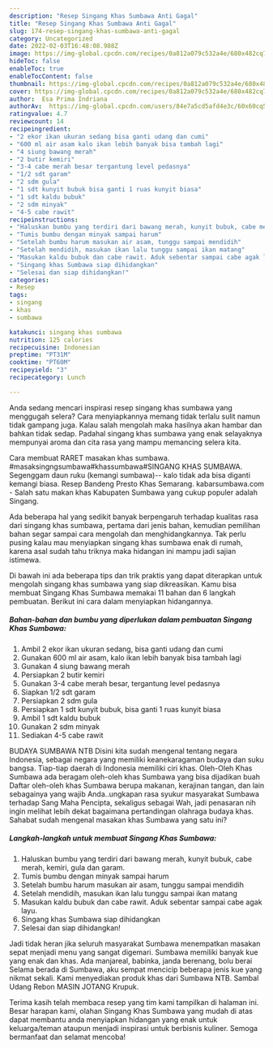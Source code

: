 ```yaml
---
description: "Resep Singang Khas Sumbawa Anti Gagal"
title: "Resep Singang Khas Sumbawa Anti Gagal"
slug: 174-resep-singang-khas-sumbawa-anti-gagal
category: Uncategorized
date: 2022-02-03T16:48:08.988Z
image: https://img-global.cpcdn.com/recipes/0a812a079c532a4e/680x482cq70/singang-khas-sumbawa-foto-resep-utama.jpg
hideToc: false
enableToc: true
enableTocContent: false
thumbnail: https://img-global.cpcdn.com/recipes/0a812a079c532a4e/680x482cq70/singang-khas-sumbawa-foto-resep-utama.jpg
cover: https://img-global.cpcdn.com/recipes/0a812a079c532a4e/680x482cq70/singang-khas-sumbawa-foto-resep-utama.jpg
author:  Esa Prima Indriana
authorAv:  https://img-global.cpcdn.com/users/84e7a5cd5afd4e3c/60x60cq50/avatar.jpg
ratingvalue: 4.7
reviewcount: 14
recipeingredient:
- "2 ekor ikan ukuran sedang bisa ganti udang dan cumi"
- "600 ml air asam kalo ikan lebih banyak bisa tambah lagi"
- "4 siung bawang merah"
- "2 butir kemiri"
- "3-4 cabe merah besar tergantung level pedasnya"
- "1/2 sdt garam"
- "2 sdm gula"
- "1 sdt kunyit bubuk bisa ganti 1 ruas kunyit biasa"
- "1 sdt kaldu bubuk"
- "2 sdm minyak"
- "4-5 cabe rawit"
recipeinstructions:
- "Haluskan bumbu yang terdiri dari bawang merah, kunyit bubuk, cabe merah, kemiri, gula dan garam."
- "Tumis bumbu dengan minyak sampai harum"
- "Setelah bumbu harum masukan air asam, tunggu sampai mendidih"
- "Setelah mendidih, masukan ikan lalu tunggu sampai ikan matang"
- "Masukan kaldu bubuk dan cabe rawit. Aduk sebentar sampai cabe agak layu."
- "Singang khas Sumbawa siap dihidangkan"
- "Selesai dan siap dihidangkan!"
categories:
- Resep
tags:
- singang
- khas
- sumbawa

katakunci: singang khas sumbawa 
nutrition: 125 calories
recipecuisine: Indonesian
preptime: "PT31M"
cooktime: "PT60M"
recipeyield: "3"
recipecategory: Lunch

---
```



Anda sedang mencari inspirasi resep singang khas sumbawa yang menggugah selera? Cara menyiapkannya memang tidak terlalu sulit namun tidak gampang juga. Kalau salah mengolah maka hasilnya akan hambar dan bahkan tidak sedap. Padahal singang khas sumbawa yang enak selayaknya mempunyai aroma dan cita rasa yang mampu memancing selera kita.


Cara membuat RARET masakan khas sumbawa. #masaksingngsumbawa#khassumbawa#SINGANG KHAS SUMBAWA. Segenggam daun ruku (kemangi sumbawa)-- kalo tidak ada bisa diganti kemangi biasa. Resep Bandeng Presto Khas Semarang. kabarsumbawa.com - Salah satu makan khas Kabupaten Sumbawa yang cukup populer adalah Singang.

Ada beberapa hal yang sedikit banyak berpengaruh terhadap kualitas rasa dari singang khas sumbawa, pertama dari jenis bahan, kemudian pemilihan bahan segar sampai cara mengolah dan menghidangkannya. Tak perlu pusing kalau mau menyiapkan singang khas sumbawa enak di rumah, karena asal sudah tahu triknya maka hidangan ini mampu jadi sajian istimewa.


Di bawah ini ada beberapa tips dan trik praktis yang dapat diterapkan untuk mengolah singang khas sumbawa yang siap dikreasikan. Kamu bisa membuat Singang Khas Sumbawa memakai 11 bahan dan 6 langkah pembuatan. Berikut ini cara dalam menyiapkan hidangannya.

<!--inarticleads1-->

##### Bahan-bahan dan bumbu yang diperlukan dalam pembuatan Singang Khas Sumbawa:

1. Ambil 2 ekor ikan ukuran sedang, bisa ganti udang dan cumi
1. Gunakan 600 ml air asam, kalo ikan lebih banyak bisa tambah lagi
1. Gunakan 4 siung bawang merah
1. Persiapkan 2 butir kemiri
1. Gunakan 3-4 cabe merah besar, tergantung level pedasnya
1. Siapkan 1/2 sdt garam
1. Persiapkan 2 sdm gula
1. Persiapkan 1 sdt kunyit bubuk, bisa ganti 1 ruas kunyit biasa
1. Ambil 1 sdt kaldu bubuk
1. Gunakan 2 sdm minyak
1. Sediakan 4-5 cabe rawit


BUDAYA SUMBAWA NTB Disini kita sudah mengenal tentang negara Indonesia, sebagai negara yang memiliki keanekaragaman budaya dan suku bangsa. Tiap-tiap daerah di Indonesia memiliki ciri khas. Oleh-Oleh Khas Sumbawa ada beragam oleh-oleh khas Sumbawa yang bisa dijadikan buah Daftar oleh-oleh khas Sumbawa berupa makanan, kerajinan tangan, dan lain sebagainya yang wajib Anda..ungkapan rasa syukur masyarakat Sumbawa terhadap Sang Maha Pencipta, sekaligus sebagai Wah, jadi penasaran nih ingin melihat lebih dekat bagaimana pertandingan olahraga budaya khas. Sahabat sudah mengenal masakan khas Sumbawa yang satu ini? 

<!--inarticleads2-->

##### Langkah-langkah untuk membuat Singang Khas Sumbawa:

1. Haluskan bumbu yang terdiri dari bawang merah, kunyit bubuk, cabe merah, kemiri, gula dan garam.
1. Tumis bumbu dengan minyak sampai harum
1. Setelah bumbu harum masukan air asam, tunggu sampai mendidih
1. Setelah mendidih, masukan ikan lalu tunggu sampai ikan matang
1. Masukan kaldu bubuk dan cabe rawit. Aduk sebentar sampai cabe agak layu.
1. Singang khas Sumbawa siap dihidangkan
1. Selesai dan siap dihidangkan!

Jadi tidak heran jika seluruh masyarakat Sumbawa menempatkan masakan sepat menjadi menu yang sangat digemari. Sumbawa memiliki banyak kue yang enak dan khas. Ada manjareal, babinka, janda berenang, bolu berai Selama berada di Sumbawa, aku sempat mencicip beberapa jenis kue yang nikmat sekali. Kami menyediakan produk khas dari Sumbawa NTB. Sambal Udang Rebon MASIN JOTANG Krupuk. 

Terima kasih telah membaca resep yang tim kami tampilkan di halaman ini. Besar harapan kami, olahan Singang Khas Sumbawa yang mudah di atas dapat membantu anda menyiapkan hidangan yang enak untuk keluarga/teman ataupun menjadi inspirasi untuk berbisnis kuliner. Semoga bermanfaat dan selamat mencoba!
